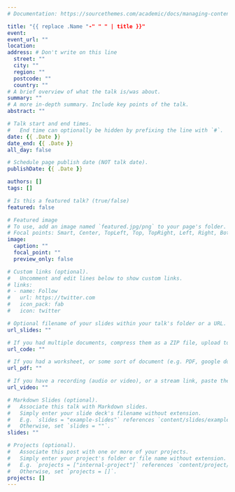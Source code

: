 ```yaml
---
# Documentation: https://sourcethemes.com/academic/docs/managing-content/

title: "{{ replace .Name "-" " " | title }}"
event:
event_url: ""
location:
address: # Don't write on this line
  street: ""
  city: ""
  region: ""
  postcode: ""
  country: ""
# A brief overview of what the talk is/was about.
summary: ""
# A more in-depth summary. Include key points of the talk.
abstract: ""

# Talk start and end times.
#   End time can optionally be hidden by prefixing the line with `#`.
date: {{ .Date }}
date_end: {{ .Date }}
all_day: false

# Schedule page publish date (NOT talk date).
publishDate: {{ .Date }}

authors: []
tags: []

# Is this a featured talk? (true/false)
featured: false

# Featured image
# To use, add an image named `featured.jpg/png` to your page's folder.
# Focal points: Smart, Center, TopLeft, Top, TopRight, Left, Right, BottomLeft, Bottom, BottomRight.
image:
  caption: ""
  focal_point: ""
  preview_only: false

# Custom links (optional).
#   Uncomment and edit lines below to show custom links.
# links:
# - name: Follow
#   url: https://twitter.com
#   icon_pack: fab
#   icon: twitter

# Optional filename of your slides within your talk's folder or a URL.
url_slides: ""

# If you had multiple documents, compress them as a ZIP file, upload to https://dmca.gripe, and paste the link between the quotes:
url_code: ""

# If you had a worksheet, or some sort of document (e.g. PDF, google doc, etc.), past the link between the quotes:
url_pdf: ""

# If you have a recording (audio or video), or a stream link, paste the link between the quotes:
url_video: ""

# Markdown Slides (optional).
#   Associate this talk with Markdown slides.
#   Simply enter your slide deck's filename without extension.
#   E.g. `slides = "example-slides"` references `content/slides/example-slides.md`.
#   Otherwise, set `slides = ""`.
slides: ""

# Projects (optional).
#   Associate this post with one or more of your projects.
#   Simply enter your project's folder or file name without extension.
#   E.g. `projects = ["internal-project"]` references `content/project/deep-learning/index.md`.
#   Otherwise, set `projects = []`.
projects: []
---
```

